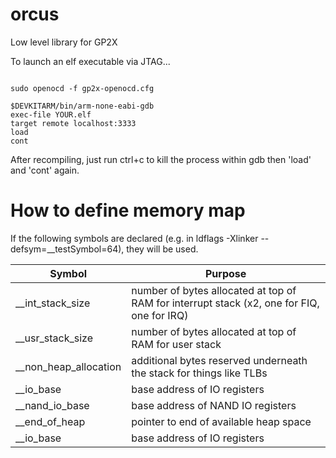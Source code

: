 # orcus
Low level library for GP2X

To launch an elf executable via JTAG...
<pre><code>
sudo openocd -f gp2x-openocd.cfg

$DEVKITARM/bin/arm-none-eabi-gdb
exec-file YOUR.elf
target remote localhost:3333
load
cont
</code></pre>

After recompiling, just run ctrl+c to kill the process within gdb then 'load' and 'cont' again.

# How to define memory map

If the following symbols are declared (e.g. in ldflags -Xlinker --defsym=__testSymbol=64), they will be used.

| Symbol | Purpose |
| --- | --- |
| __int_stack_size | number of bytes allocated at top of RAM for interrupt stack (x2, one for FIQ, one for IRQ) |
| __usr_stack_size | number of bytes allocated at top of RAM for user stack |
| __non_heap_allocation | additional bytes reserved underneath the stack for things like TLBs |
| __io_base | base address of IO registers |
| __nand_io_base | base address of NAND IO registers |
| __end_of_heap | pointer to end of available heap space |
| __io_base | base address of IO registers |
